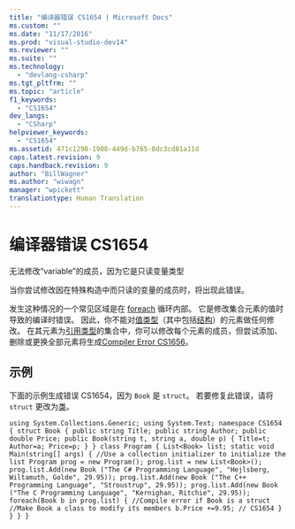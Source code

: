 ```yaml
---
title: "编译器错误 CS1654 | Microsoft Docs"
ms.custom: ""
ms.date: "11/17/2016"
ms.prod: "visual-studio-dev14"
ms.reviewer: ""
ms.suite: ""
ms.technology: 
  - "devlang-csharp"
ms.tgt_pltfrm: ""
ms.topic: "article"
f1_keywords: 
  - "CS1654"
dev_langs: 
  - "CSharp"
helpviewer_keywords: 
  - "CS1654"
ms.assetid: 471c1298-1908-449d-b765-8dc3cd81a11d
caps.latest.revision: 9
caps.handback.revision: 9
author: "BillWagner"
ms.author: "wiwagn"
manager: "wpickett"
translationtype: Human Translation
---
```

# 编译器错误 CS1654
无法修改“variable”的成员，因为它是只读变量类型  
  
 当你尝试修改因在特殊构造中而只读的变量的成员时，将出现此错误。  
  
 发生这种情况的一个常见区域是在 [foreach](../../csharp/language-reference/keywords/foreach-in.md) 循环内部。 它是修改集合元素的值时导致的编译时错误。 因此，你不能对[值类型](../../csharp/language-reference/keywords/value-types.md)（其中包括[结构](../../csharp/programming-guide/classes-and-structs/structs.md)）的元素做任何修改。 在其元素为[引用类型](../../csharp/language-reference/keywords/reference-types.md)的集合中，你可以修改每个元素的成员，但尝试添加、删除或更换全部元素将生成[Compiler Error CS1656](../../csharp/language-reference/compiler-messages/cs1656.md)。  
  
## 示例  
 下面的示例生成错误 CS1654，因为 `Book` 是 `struct`。 若要修复此错误，请将 `struct` 更改为[类](../../csharp/language-reference/keywords/class.md)。  
  
```  
using System.Collections.Generic; using System.Text; namespace CS1654 { struct Book { public string Title; public string Author; public double Price; public Book(string t, string a, double p) { Title=t; Author=a; Price=p; } } class Program { List<Book> list; static void Main(string[] args) { //Use a collection initializer to initialize the list Program prog = new Program(); prog.list = new List<Book>(); prog.list.Add(new Book ("The C# Programming Language", "Hejlsberg, Wiltamuth, Golde", 29.95)); prog.list.Add(new Book ("The C++ Programming Language", "Stroustrup", 29.95)); prog.list.Add(new Book ("The C Programming Language", "Kernighan, Ritchie", 29.95)); foreach(Book b in prog.list) { //Compile error if Book is a struct //Make Book a class to modify its members b.Price +=9.95; // CS1654 } } } }  
  
```